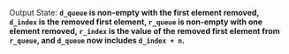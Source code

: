 Output State: **`d_queue` is non-empty with the first element removed, `d_index` is the removed first element, `r_queue` is non-empty with one element removed, `r_index` is the value of the removed first element from `r_queue`, and `d_queue` now includes `d_index + n`.**